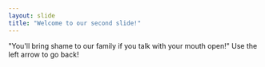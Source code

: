 ```yaml
---
layout: slide
title: "Welcome to our second slide!"
---
```

"You'll bring shame to our family if you talk with your mouth open!"
Use the left arrow to go back!

